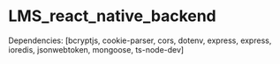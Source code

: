 # LMS_react_native_backend

Dependencies: [bcryptjs, cookie-parser, cors, dotenv, express, express, ioredis, jsonwebtoken, mongoose, ts-node-dev]